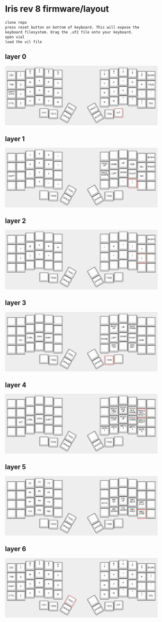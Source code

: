 # Iris rev 8 firmware/layout

```
clone repo
press reset button on bottom of keyboard. This will expose the keyboard filesystem. Drag the .uf2 file onto your keyboard.
open vial
load the vil file
```
## layer 0
<img src="./assets/Noss-0.png">

## layer 1
<img src="./assets/Noss-1.png">

## layer 2
<img src="./assets/Noss-2.png">

## layer 3
<img src="./assets/Noss-3.png">

## layer 4
<img src="./assets/Noss-4.png">

## layer 5
<img src="./assets/Noss-5.png">

## layer 6
<img src="./assets/Noss-6.png">
